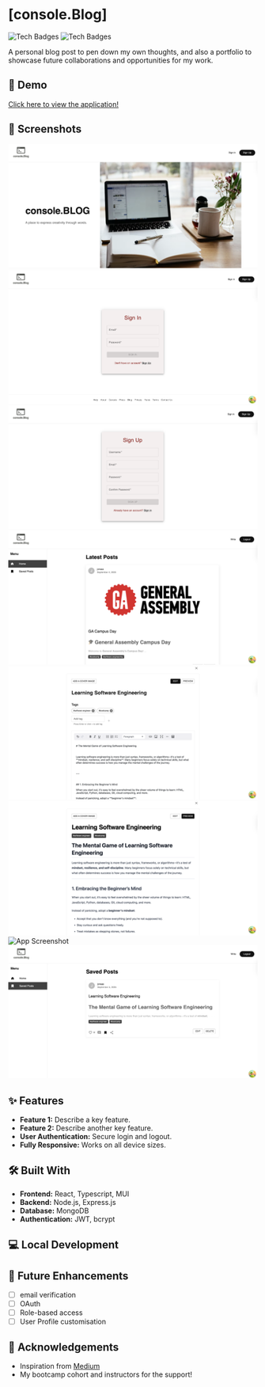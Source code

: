 # [console.Blog]

![Tech Badges](https://img.shields.io/badge/Technology-Badge1-blue) ![Tech Badges](https://img.shields.io/badge/Technology-Badge2-green)

A personal blog post to pen down my own thoughts, and also a portfolio to showcase future collaborations and opportunities for my work.

## 🚀 Demo

[Click here to view the application!]()

## 📸 Screenshots

![App Screenshot](./images/landingpage.png)
![App Screenshot](./images/signin.png)
![App Screenshot](./images/signup.png)
![App Screenshot](./images/homepage.png)
![App Screenshot](./images/createedit.png)
![App Screenshot](./images/createpreview.png)
![App Screenshot](./images/createpost.png)
![App Screenshot](./images/savedpost.png)

## ✨ Features

-   **Feature 1:** Describe a key feature.
-   **Feature 2:** Describe another key feature.
-   **User Authentication:** Secure login and logout.
-   **Fully Responsive:** Works on all device sizes.

## 🛠️ Built With

-   **Frontend:** React, Typescript, MUI
-   **Backend:** Node.js, Express.js
-   **Database:** MongoDB
-   **Authentication:** JWT, bcrypt

## 💻 Local Development


## 🚧 Future Enhancements

-   [ ] email verification
-   [ ] OAuth
-   [ ] Role-based access
-   [ ] User Profile customisation

## 🙏 Acknowledgements

-   Inspiration from [Medium](https://medium.com)
-   My bootcamp cohort and instructors for the support!
